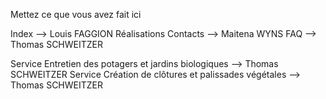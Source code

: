 Mettez ce que vous avez fait ici

Index --> Louis FAGGION
Réalisations
Contacts --> Maitena WYNS
FAQ --> Thomas SCHWEITZER

Service Entretien des potagers et jardins biologiques --> Thomas SCHWEITZER
Service Création de clôtures et palissades végétales --> Thomas SCHWEITZER
